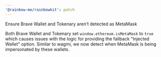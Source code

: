 ```yaml
---
'@rainbow-me/rainbowkit': patch
---
```


Ensure Brave Wallet and Tokenary aren’t detected as MetaMask

Both Brave Wallet and Tokenary set `window.ethereum.isMetaMask` to `true` which causes issues with the logic for providing the fallback "Injected Wallet" option. Similar to wagmi, we now detect when MetaMask is being impersonated by these wallets.

